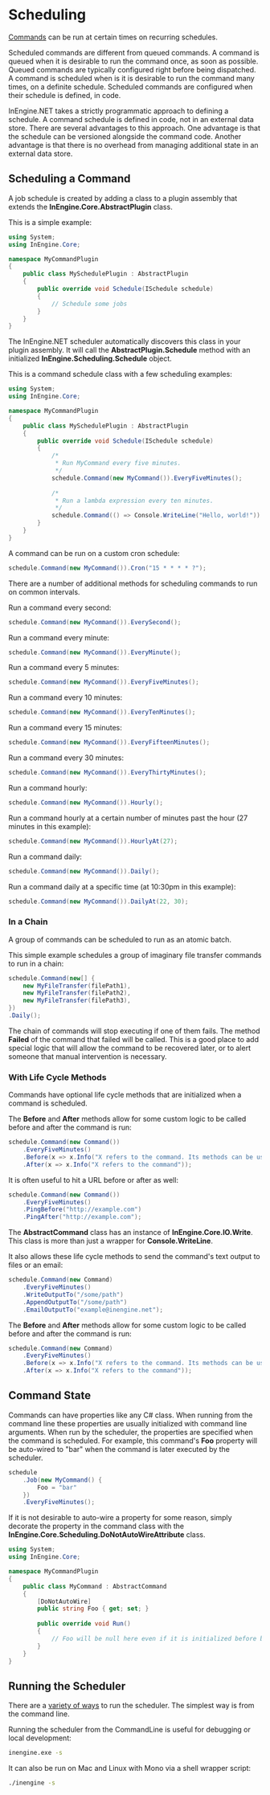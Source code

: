 # Scheduling

[Commands](commands) can be run at certain times on recurring schedules.

Scheduled commands are different from queued commands.
A command is queued when it is desirable to run the command once, as soon as possible.
Queued commands are typically configured right before being dispatched.
A command is scheduled when is it is desirable to run the command many times, on a definite schedule.
Scheduled commands are configured when their schedule is defined, in code. 

InEngine.NET takes a strictly programmatic approach to defining a schedule.
A command schedule is defined in code, not in an external data store.
There are several advantages to this approach.
One advantage is that the schedule can be versioned alongside the command code.
Another advantage is that there is no overhead from managing additional state in an external data store.

## Scheduling a Command

A job schedule is created by adding a class to a plugin assembly that extends the **InEngine.Core.AbstractPlugin** class.

This is a simple example:

```c#
using System;
using InEngine.Core;

namespace MyCommandPlugin
{
    public class MySchedulePlugin : AbstractPlugin
    {
        public override void Schedule(ISchedule schedule)
        {
            // Schedule some jobs
        }
    }
}
```

The InEngine.NET scheduler automatically discovers this class in your plugin assembly.
It will call the **AbstractPlugin.Schedule** method with an initialized **InEngine.Scheduling.Schedule** object.

This is a command schedule class with a few scheduling examples:

```c#
using System;
using InEngine.Core;

namespace MyCommandPlugin
{
    public class MySchedulePlugin : AbstractPlugin
    {
        public override void Schedule(ISchedule schedule)
        {
            /* 
             * Run MyCommand every five minutes. 
             */
            schedule.Command(new MyCommand()).EveryFiveMinutes();
            
            /* 
             * Run a lambda expression every ten minutes. 
             */
            schedule.Command(() => Console.WriteLine("Hello, world!")).EveryTenMinutes();
        }
    }
}
```

A command can be run on a custom cron schedule:

```c#
schedule.Command(new MyCommand()).Cron("15 * * * * ?");
```

There are a number of additional methods for scheduling commands to run on common intervals.

Run a command every second:

```c#
schedule.Command(new MyCommand()).EverySecond();
```

Run a command every minute:

```c#
schedule.Command(new MyCommand()).EveryMinute();
```

Run a command every 5 minutes:

```c#
schedule.Command(new MyCommand()).EveryFiveMinutes();
```

Run a command every 10 minutes:

```c#
schedule.Command(new MyCommand()).EveryTenMinutes();
```

Run a command every 15 minutes:

```c#
schedule.Command(new MyCommand()).EveryFifteenMinutes();
```

Run a command every 30 minutes:

```c#
schedule.Command(new MyCommand()).EveryThirtyMinutes();
```

Run a command hourly:

```c#
schedule.Command(new MyCommand()).Hourly();
```

Run a command hourly at a certain number of minutes past the hour (27 minutes in this example):

```c#
schedule.Command(new MyCommand()).HourlyAt(27);
```

Run a command daily:

```c#
schedule.Command(new MyCommand()).Daily();
```

Run a command daily at a specific time (at 10:30pm in this example):

```c#
schedule.Command(new MyCommand()).DailyAt(22, 30);
```

### In a Chain

A group of commands can be scheduled to run as an atomic batch.

This simple example schedules a group of imaginary file transfer commands to run in a chain:

```c#
schedule.Command(new[] {
    new MyFileTransfer(filePath1),
    new MyFileTransfer(filePath2),
    new MyFileTransfer(filePath3),
})
.Daily();
```

The chain of commands will stop executing if one of them fails.
The method **Failed** of the command that failed will be called.
This is a good place to add special logic that will allow the command to be recovered later, 
or to alert someone that manual intervention is necessary.  


### With Life Cycle Methods

Commands have optional life cycle methods that are initialized when a command is scheduled.

The **Before** and **After** methods allow for some custom logic to be called before and after the command is run:

```c#
schedule.Command(new Command())
    .EveryFiveMinutes()
    .Before(x => x.Info("X refers to the command. Its methods can be used."))
    .After(x => x.Info("X refers to the command"));
```

It is often useful to hit a URL before or after as well:

```c#
schedule.Command(new Command())
    .EveryFiveMinutes()
    .PingBefore("http://example.com")
    .PingAfter("http://example.com");
```

The **AbstractCommand** class has an instance of **InEngine.Core.IO.Write**. 
This class is more than just a wrapper for **Console.WriteLine**.

It also allows these life cycle methods to send the command's text output to files or an email:  

```c#
schedule.Command(new Command)
    .EveryFiveMinutes()
    .WriteOutputTo("/some/path")
    .AppendOutputTo("/some/path")
    .EmailOutputTo("example@inengine.net");
```

The **Before** and **After** methods allow for some custom logic to be called before and after the command is run:

```c#
schedule.Command(new Command)
    .EveryFiveMinutes()
    .Before(x => x.Info("X refers to the command. Its methods can be used."))
    .After(x => x.Info("X refers to the command"));
```
## Command State

Commands can have properties like any C# class.
When running from the command line these properties are usually initialized with command line arguments.
When run by the scheduler, the properties are specified when the command is scheduled.
For example, this command's **Foo** property will be auto-wired to "bar" when the command is later executed by the scheduler. 

```c#
schedule
    .Job(new MyCommand() {
        Foo = "bar"
    })
    .EveryFiveMinutes();
```

If it is not desirable to auto-wire a property for some reason, simply decorate the property in the command class with the **InEngine.Core.Scheduling.DoNotAutoWireAttribute** class. 

```c#
using System;
using InEngine.Core;

namespace MyCommandPlugin
{
    public class MyCommand : AbstractCommand
    {
        [DoNotAutoWire]
        public string Foo { get; set; }
        
        public override void Run()
        {
            // Foo will be null here even if it is initialized before being scheduled. 
        }
    }
}
```

## Running the Scheduler

There are a [variety of ways](server) to run the scheduler. The simplest way is from the command line. 

Running the scheduler from the CommandLine is useful for debugging or local development:

```bash
inengine.exe -s
```

It can also be run on Mac and Linux with Mono via a shell wrapper script:

```bash
./inengine -s
``` 
